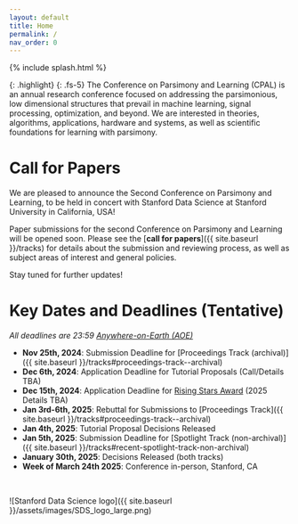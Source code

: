 ```yaml
---
layout: default
title: Home
permalink: /
nav_order: 0
---
```


{% include splash.html %}

{: .highlight}
{: .fs-5}
The Conference on Parsimony and Learning (CPAL) is an annual research
conference focused on addressing the parsimonious, low dimensional structures
that prevail in machine learning, signal processing, optimization, and beyond.
We are interested in theories, algorithms, applications, hardware and systems,
as well as scientific foundations for learning with parsimony. 

<!--
We describe [our]({{ site.baseurl }}/organization_committee) vision for the conference in
more detail [here]({{ site.baseurl }}/vision).
-->


# Call for Papers

<!-- {: .fs-5 .text-center} -->
<!-- [Submit your Work on OpenReview](https://openreview.net/group?id=CPAL.cc/2024/Conference) -->

We are pleased to announce the Second Conference on Parsimony and Learning,
to be held in concert with Stanford Data Science at Stanford University in
California, USA!

Paper submissions for the second Conference on
Parsimony and Learning will be opened soon.
Please see the [**call for papers**]({{ site.baseurl
}}/tracks) for details about the submission and reviewing process, as well as
subject areas of interest and general policies. 


Stay tuned for further updates!



# Key Dates and Deadlines (Tentative)


*All deadlines are 23:59 [Anywhere-on-Earth (AOE)](https://www.ieee802.org/16/aoe.html)*

- **Nov 25th, 2024**: Submission Deadline for [Proceedings Track (archival)]({{ site.baseurl }}/tracks#proceedings-track--archival)
- **Dec 6th, 2024**: Application Deadline for Tutorial Proposals (Call/Details TBA)
- **Dec 15th, 2024**: Application Deadline for [Rising Stars Award](https://2024.cpal.cc/rising_stars_guidelines/) (2025 Details TBA)
- **Jan 3rd-6th, 2025**: Rebuttal for Submissions to [Proceedings Track]({{ site.baseurl }}/tracks#proceedings-track--archival)
- **Jan 4th, 2025**: Tutorial Proposal Decisions Released
- **Jan 5th, 2025**: Submission Deadline for [Spotlight Track (non-archival)]({{ site.baseurl }}/tracks#recent-spotlight-track-non-archival)
- **January 30th, 2025**: Decisions Released (both tracks)
- **Week of March 24th 2025**: Conference in-person, Stanford, CA

<!-- {: .highlight} -->
<!-- See the [deadlines page]({{ site.baseurl }}/deadlines) for a complete list of -->
<!-- key dates. -->

<!-- # Register to Attend CPAL 2024 -->
<!---->
<!---->
<!-- All CPAL attendees are required to register. **The deadline to register has -->
<!-- been extended to December 23rd, 2023.** -->
<!---->
<!-- <span class="fs-6"> -->
<!-- [Register Now](https://datascience.hku.hk/cpal-registration){: .btn} -->
<!-- </span> -->

<br>


![Stanford Data Science logo]({{ site.baseurl }}/assets/images/SDS_logo_large.png)


<!-- {% include sponsors.html %} -->
